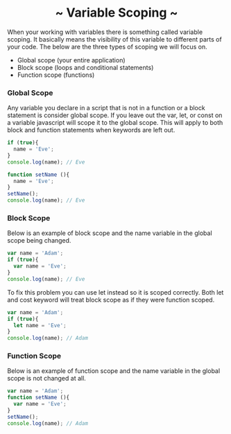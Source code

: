 <h1 align='center'>~ Variable Scoping ~</h1>

<p>When your working with variables there is something called variable scoping. It basically means the visibility of this variable to different parts of your code. The below are the three types of scoping we will focus on.</p>

<ul>
  <li>Global scope (your entire application)</li>
  <li>Block scope (loops and conditional statements)</li>
  <li>Function scope (functions)</li>
</ul>

<h3>Global Scope</h3>
<p>Any variable you declare in a script that is not in a function or a block statement is consider global scope. If you leave out the var, let, or const on a variable javascript will scope it to the global scope. This will apply to both block and function statements when keywords are left out.</p>

```javascript
if (true){
  name = 'Eve';
}
console.log(name); // Eve
```

```javascript
function setName (){
  name = 'Eve';
}
setName();
console.log(name); // Eve
```

<h3>Block Scope</h3>
<p>Below is an example of block scope and the name variable in the global scope being changed.</p>

```javascript
var name = 'Adam';
if (true){
  var name = 'Eve';
}
console.log(name); // Eve
```

<p>To fix this problem you can use let instead so it is scoped correctly. Both let and cost keyword will treat block scope as if they were function scoped.</p>


```javascript
var name = 'Adam';
if (true){
  let name = 'Eve';
}
console.log(name); // Adam
```

<h3>Function Scope</h3>
<p>Below is an example of function scope and the name variable in the global scope is not changed at all.</p>

```javascript
var name = 'Adam';
function setName (){
  var name = 'Eve';
}
setName();
console.log(name); // Adam
```
